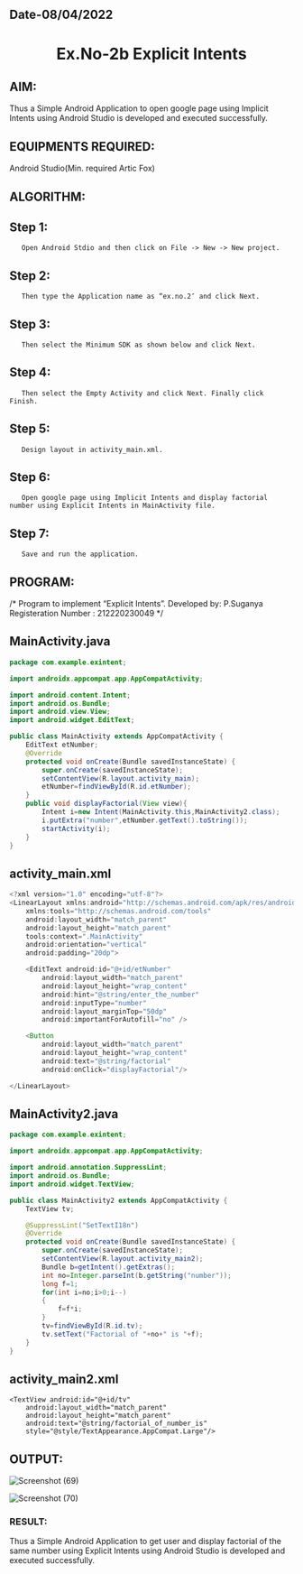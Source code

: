 ## Date-08/04/2022 
# <p align="center"> Ex.No-2b Explicit Intents </P>


## AIM:
Thus a Simple Android Application to open google page using Implicit Intents using Android Studio is developed and executed successfully.

## EQUIPMENTS REQUIRED:
Android Studio(Min. required Artic Fox)

## ALGORITHM:
## Step 1: 
       Open Android Stdio and then click on File -> New -> New project.

## Step 2: 
       Then type the Application name as “ex.no.2″ and click Next.

## Step 3: 
       Then select the Minimum SDK as shown below and click Next.

## Step 4: 
       Then select the Empty Activity and click Next. Finally click Finish.

## Step 5: 
       Design layout in activity_main.xml.

## Step 6: 
       Open google page using Implicit Intents and display factorial number using Explicit Intents in MainActivity file.

## Step 7: 
       Save and run the application.

## PROGRAM:
/*
Program to implement “Explicit Intents”.
Developed by: P.Suganya
Registeration Number : 212220230049
*/

## MainActivity.java
```java
package com.example.exintent;

import androidx.appcompat.app.AppCompatActivity;

import android.content.Intent;
import android.os.Bundle;
import android.view.View;
import android.widget.EditText;

public class MainActivity extends AppCompatActivity {
    EditText etNumber;
    @Override
    protected void onCreate(Bundle savedInstanceState) {
        super.onCreate(savedInstanceState);
        setContentView(R.layout.activity_main);
        etNumber=findViewById(R.id.etNumber);
    }
    public void displayFactorial(View view){
        Intent i=new Intent(MainActivity.this,MainActivity2.class);
        i.putExtra("number",etNumber.getText().toString());
        startActivity(i);
    }
}
```
## activity_main.xml
```java
<?xml version="1.0" encoding="utf-8"?>
<LinearLayout xmlns:android="http://schemas.android.com/apk/res/android"
    xmlns:tools="http://schemas.android.com/tools"
    android:layout_width="match_parent"
    android:layout_height="match_parent"
    tools:context=".MainActivity"
    android:orientation="vertical"
    android:padding="20dp">

    <EditText android:id="@+id/etNumber"
        android:layout_width="match_parent"
        android:layout_height="wrap_content"
        android:hint="@string/enter_the_number"
        android:inputType="number"
        android:layout_marginTop="50dp"
        android:importantForAutofill="no" />

    <Button
        android:layout_width="match_parent"
        android:layout_height="wrap_content"
        android:text="@string/factorial"
        android:onClick="displayFactorial"/>

</LinearLayout>
```
## MainActivity2.java
```java
package com.example.exintent;

import androidx.appcompat.app.AppCompatActivity;

import android.annotation.SuppressLint;
import android.os.Bundle;
import android.widget.TextView;

public class MainActivity2 extends AppCompatActivity {
    TextView tv;

    @SuppressLint("SetTextI18n")
    @Override
    protected void onCreate(Bundle savedInstanceState) {
        super.onCreate(savedInstanceState);
        setContentView(R.layout.activity_main2);
        Bundle b=getIntent().getExtras();
        int no=Integer.parseInt(b.getString("number"));
        long f=1;
        for(int i=no;i>0;i--)
        {
            f=f*i;
        }
        tv=findViewById(R.id.tv);
        tv.setText("Factorial of "+no+" is "+f);
    }
}
```

## activity_main2.xml

<?xml version="1.0" encoding="utf-8"?>
<RelativeLayout xmlns:android="http://schemas.android.com/apk/res/android"
    xmlns:tools="http://schemas.android.com/tools"
    android:layout_width="match_parent"
    android:layout_height="match_parent"
    tools:context=".MainActivity2"
    android:padding="20dp">

    <TextView android:id="@+id/tv"
        android:layout_width="match_parent"
        android:layout_height="match_parent"
        android:text="@string/factorial_of_number_is"
        style="@style/TextAppearance.AppCompat.Large"/>

</RelativeLayout>



## OUTPUT:

![Screenshot (69)](https://user-images.githubusercontent.com/77089743/165675540-a5ba1e9b-0fd2-441f-a70e-babb6aee154d.png)

![Screenshot (70)](https://user-images.githubusercontent.com/77089743/165675139-dae7fdb4-5953-48e0-a318-d387bb4bc0dc.png)

### RESULT:
Thus a Simple Android Application to get user and display factorial of the same number using Explicit Intents using Android Studio is developed and executed successfully.

```
